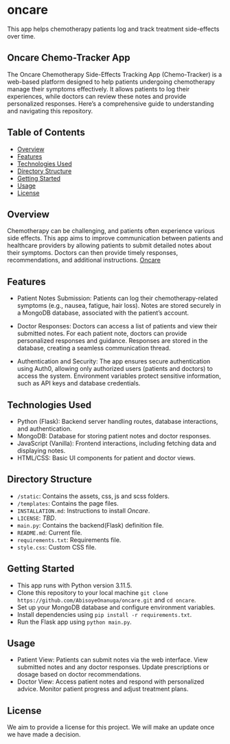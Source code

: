 # oncare
This app helps chemotherapy patients log and track treatment side-effects over time.

## Oncare Chemo-Tracker App

The Oncare Chemotherapy Side-Effects Tracking App (Chemo-Tracker) is a web-based platform designed to help patients undergoing chemotherapy manage their symptoms effectively. It allows patients to log their experiences, while doctors can review these notes and provide personalized responses. Here’s a comprehensive guide to understanding and navigating this repository.

## Table of Contents
- [Overview](#overview)
- [Features](#features)
- [Technologies Used](#technologies-used)
- [Directory Structure](#directory-structure)
- [Getting Started](#getting-started)
- [Usage](#usage)
- [License](#license)

## Overview

Chemotherapy can be challenging, and patients often experience various side effects. This app aims to improve communication between patients and healthcare providers by allowing patients to submit detailed notes about their symptoms. Doctors can then provide timely responses, recommendations, and additional instructions.
[Oncare](https://oncare.onrender.com/)
## Features

- Patient Notes Submission:
    Patients can log their chemotherapy-related symptoms (e.g., nausea, fatigue, hair loss).
    Notes are stored securely in a MongoDB database, associated with the patient’s account.

- Doctor Responses:
    Doctors can access a list of patients and view their submitted notes.
    For each patient note, doctors can provide personalized responses and guidance.
    Responses are stored in the database, creating a seamless communication thread.

- Authentication and Security:
    The app ensures secure authentication using Auth0, allowing only authorized users (patients and doctors) to access the system.
    Environment variables protect sensitive information, such as API keys and database credentials.

## Technologies Used

- Python (Flask): Backend server handling routes, database interactions, and authentication.
- MongoDB: Database for storing patient notes and doctor responses.
- JavaScript (Vanilla): Frontend interactions, including fetching data and displaying notes.
- HTML/CSS: Basic UI components for patient and doctor views.

## Directory Structure

- `/static`: Contains the assets, css, js and scss folders.
- `/templates`: Contains the page files.
- `INSTALLATION.md`: Instructions to install _Oncare_.
- `LICENSE`: _TBD_.
- `main.py`: Contains the backend(Flask) definition file.
- `README.md`: Current file.
- `requirements.txt`: Requirements file.
- `style.css`: Custom CSS file.

## Getting Started
- This app runs with Python version 3.11.5.
- Clone this repository to your local machine `git clone https://github.com/AbisoyeOnanuga/oncare.git` and `cd oncare`.
- Set up your MongoDB database and configure environment variables.
- Install dependencies using `pip install -r requirements.txt`.
- Run the Flask app using `python main.py`.

## Usage

- Patient View:
    Patients can submit notes via the web interface.
    View submitted notes and any doctor responses.
    Update prescriptions or dosage based on doctor recommendations.
- Doctor View:
    Access patient notes and respond with personalized advice.
    Monitor patient progress and adjust treatment plans.

## License

We aim to provide a license for this project. We will make an update once we have made a decision.